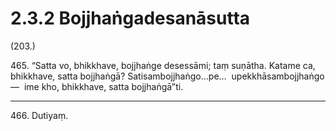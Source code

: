

# 2.3.2 Bojjhaṅgadesanāsutta




(203.)

465\. “Satta vo, bhikkhave, bojjhaṅge desessāmi; taṃ suṇātha. Katame ca, bhikkhave, satta bojjhaṅgā? Satisambojjhaṅgo…pe…  upekkhāsambojjhaṅgo—  ime kho, bhikkhave, satta bojjhaṅgā”ti.

---

466\. Dutiyaṃ.





